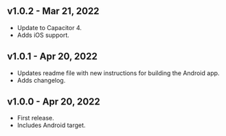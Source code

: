 ## v1.0.2 - Mar 21, 2022

* Update to Capacitor 4.
* Adds iOS support.

## v1.0.1 - Apr 20, 2022

* Updates readme file with new instructions for building the Android app.
* Adds changelog.

## v1.0.0 - Apr 20, 2022

* First release.
* Includes Android target.
